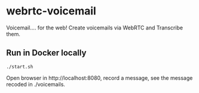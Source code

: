 # webrtc-voicemail

Voicemail.... for the web! Create voicemails via WebRTC and Transcribe them.

## Run in Docker locally

```
./start.sh
```

Open browser in http://localhost:8080, record a message, see the message recoded in ./voicemails.
